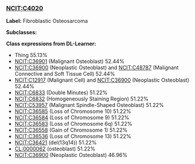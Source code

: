
### [NCIT:C4020](http://purl.obolibrary.org/obo/NCIT_C4020)
**Label:** Fibroblastic Osteosarcoma

**Subclasses:** 

**Class expressions from DL-Learner:**

- Thing 55.13%
- [NCIT:C36901](http://purl.obolibrary.org/obo/NCIT_C36901) (Malignant Osteoblast) 52.44%
- [NCIT:C36900](http://purl.obolibrary.org/obo/NCIT_C36900) (Neoplastic Osteoblast) and [NCIT:C48787](http://purl.obolibrary.org/obo/NCIT_C48787) (Malignant Connective and Soft Tissue Cell) 52.44%
- [NCIT:C12917](http://purl.obolibrary.org/obo/NCIT_C12917) (Malignant Cell) and [NCIT:C36900](http://purl.obolibrary.org/obo/NCIT_C36900) (Neoplastic Osteoblast) 52.44%
- [NCIT:C6833](http://purl.obolibrary.org/obo/NCIT_C6833) (Double Minutes) 51.22%
- [NCIT:C6832](http://purl.obolibrary.org/obo/NCIT_C6832) (Homogeneously Staining Region) 51.22%
- [NCIT:C53957](http://purl.obolibrary.org/obo/NCIT_C53957) (Malignant Spindle-Shaped Osteoblast) 51.22%
- [NCIT:C36585](http://purl.obolibrary.org/obo/NCIT_C36585) (Loss of Chromosome 10) 51.22%
- [NCIT:C36584](http://purl.obolibrary.org/obo/NCIT_C36584) (Loss of Chromosome 9) 51.22%
- [NCIT:C36583](http://purl.obolibrary.org/obo/NCIT_C36583) (Loss of Chromosome 6q) 51.22%
- [NCIT:C36558](http://purl.obolibrary.org/obo/NCIT_C36558) (Gain of Chromosome 1) 51.22%
- [NCIT:C36536](http://purl.obolibrary.org/obo/NCIT_C36536) (Loss of Chromosome 13) 51.22%
- [NCIT:C36421](http://purl.obolibrary.org/obo/NCIT_C36421) (del(13q14)) 51.22%
- [CL:0000062](http://purl.obolibrary.org/obo/CL_0000062) (osteoblast) 51.22%
- [NCIT:C36900](http://purl.obolibrary.org/obo/NCIT_C36900) (Neoplastic Osteoblast) 46.96%


